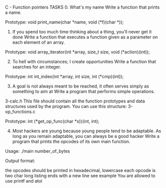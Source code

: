 C - Function pointers
TASKS
0. What's my name
Write a function that prints a name.

Prototype: void print_name(char *name, void (*f)(char *));

1. If you spend too much time thinking about a thing, you'll never get it done
Write a function that executes a function given as a parameter on each element of an array.

Prototype: void array_iterator(int *array, size_t size, void (*action)(int));


2. To hell with circumstances; I create opportunities
Write a function that searches for an integer.

Prototype: int int_index(int *array, int size, int (*cmp)(int));


3. A goal is not always meant to be reached, it often serves simply as something to aim at
Write a program that performs simple operations.

3-calc.h
This file should contain all the function prototypes and data structures used by the program. You can use this structure:
3-op_functions.c

Prototype: int (*get_op_func(char *s))(int, int);

4. Most hackers are young because young people tend to be adaptable. As long as you remain adaptable, you can always be a good hacker
Write a program that prints the opcodes of its own main function.

Usage: ./main number_of_bytes

Output format:

the opcodes should be printed in hexadecimal, lowercase
each opcode is two char long
listing ends with a new line
see example
You are allowed to use printf and atoi



